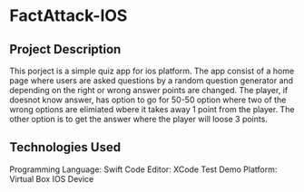 # FactAttack-IOS

## Project Description
This porject is a simple quiz app for ios platform. The app consist of a home page where users are asked questions by a random
question generator and depending on the right or wrong answer points are changed. The player, if doesnot know answer, has
option to go for 50-50 option where two of the wrong options are elimiated wbere it takes away 1 point from the player. The
other option is to get the answer where the player will loose 3 points.

## Technologies Used
Programming Language: Swift
Code Editor: XCode
Test Demo Platform: Virtual Box IOS Device
